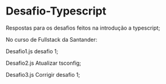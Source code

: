 # Desafio-Typescript

Respostas para os desafios feitos na introdução a typescript;

No curso de Fullstack da Santander:


Desafio1.js  desafio 1;

Desafio2.js  Atualizar tsconfig;

Desafio3.js  Corrigir desafio 1;
